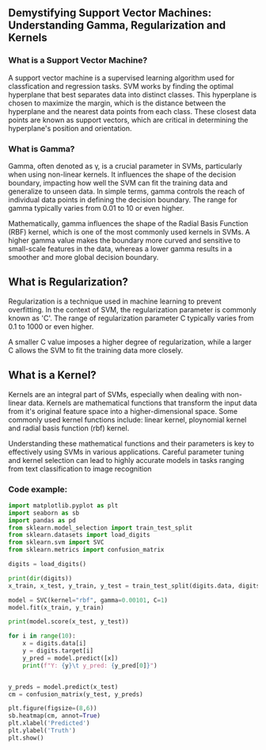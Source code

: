 ## Demystifying Support Vector Machines: Understanding Gamma, Regularization and Kernels

### What is a Support Vector Machine?
A support vector machine is a supervised learning algorithm used for classfication
and regression tasks. SVM works by finding the optimal hyperplane that best
separates data into distinct classes. This hyperplane is chosen to maximize the
margin, which is the distance between the hyperplane and the nearest data points
from each class. These closest data points are known as support vectors, which are
critical in determining the hyperplane's position and orientation.

### What is Gamma?
Gamma, often denoted as γ, is a crucial parameter in SVMs, particularly when
using non-linear kernels. It influences the shape of the decision boundary,
impacting how well the SVM can fit the training data and generalize to unseen
data. In simple terms, gamma controls the reach of individual data points in
defining the decision boundary. The range for gamma typically varies from 0.01
to 10 or even higher.

Mathematically, gamma influences the shape of the Radial Basis Function (RBF)
kernel, which is one of the most commonly used kernels in SVMs. A higher gamma
value makes the boundary more curved and sensitive to small-scale features in
the data, whereas a lower gamma results in a smoother and more global decision
boundary.


## What is Regularization?
Regularization is a technique used in machine learning to prevent overfitting.
In the context of SVM, the regularization parameter is commonly known as 'C'.
The range of regularization parameter C typically varies from 0.1 to 1000 or
even higher.

A smaller C value imposes a higher degree of regularization, while a larger C
allows the SVM to fit the training data more closely.

## What is a Kernel?
Kernels are an integral part of SVMs, especially when dealing with non-linear
data. Kernels are mathematical functions that transform the input data from it's
original feature space into a higher-dimensional space. Some commonly used
kernel functions include: linear kernel, ploynomial kernel and radial basis
function (rbf) kernel.

Understanding these mathematical functions and their parameters is key to
effectively using SVMs in various applications. Careful parameter tuning and
kernel selection can lead to highly accurate models in tasks ranging from text
classification to image recognition

### Code example:
```python
import matplotlib.pyplot as plt
import seaborn as sb
import pandas as pd
from sklearn.model_selection import train_test_split
from sklearn.datasets import load_digits
from sklearn.svm import SVC
from sklearn.metrics import confusion_matrix

digits = load_digits()

print(dir(digits))
x_train, x_test, y_train, y_test = train_test_split(digits.data, digits.target)

model = SVC(kernel="rbf", gamma=0.00101, C=1)
model.fit(x_train, y_train)

print(model.score(x_test, y_test))

for i in range(10):
    x = digits.data[i]
    y = digits.target[i]
    y_pred = model.predict([x])
    print(f"Y: {y}\t y_pred: {y_pred[0]}")


y_preds = model.predict(x_test)
cm = confusion_matrix(y_test, y_preds)

plt.figure(figsize=(8,6))
sb.heatmap(cm, annot=True)
plt.xlabel('Predicted')
plt.ylabel('Truth')
plt.show()
```
